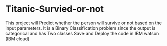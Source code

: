 # Titanic-Survied-or-not
This project will Predict whether the person will survive or not based on the input parameters. It is a Binary Classification problem since the output is categorical and has Two classes
Save and Deploy the code in IBM watson (IBM cloud)
